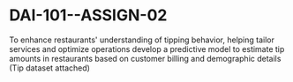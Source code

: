 # DAI-101--ASSIGN-02
To enhance restaurants' understanding of tipping behavior, helping tailor services and optimize operations develop a predictive model to estimate tip amounts in restaurants based on customer billing and demographic details (Tip dataset attached)
